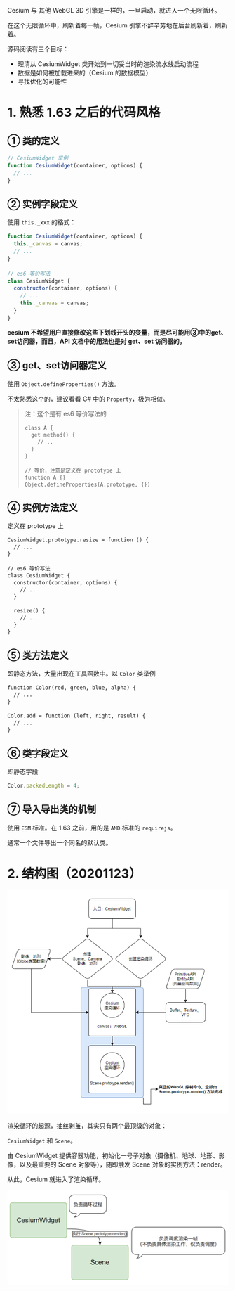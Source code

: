 Cesium 与 其他 WebGL 3D 引擎是一样的，一旦启动，就进入一个无限循环。

在这个无限循环中，刷新着每一帧，Cesium 引擎不辞辛劳地在后台刷新着，刷新着。

源码阅读有三个目标：

- 理清从 CesiumWidget 类开始到一切妥当时的渲染流水线启动流程
- 数据是如何被加载进来的（Cesium 的数据模型）
- 寻找优化的可能性

# 1. 熟悉 1.63 之后的代码风格

## ① 类的定义

``` js
// CesiumWidget 举例
function CesiumWidget(container, options) {
  // ...
}
```

## ② 实例字段定义

使用 `this._xxx` 的格式：

``` js
function CesiumWidget(container, options) {
  this._canvas = canvas;
  // ...
}

// es6 等价写法
class CesiumWidget {
  constructor(container, options) {
    // ...
    this._canvas = canvas;
  }
}
```

**cesium 不希望用户直接修改这些下划线开头的变量，而是尽可能用③中的get、set访问器，而且，API 文档中的用法也是对 get、set 访问器的。**

## ③ get、set访问器定义

使用 `Object.defineProperties()` 方法。

不太熟悉这个的，建议看看 C# 中的 `Property`，极为相似。

> 注：这个是有 es6 等价写法的
>
> ``` JS
> class A {
>   get method() {
>     // ..
>   }
> }
> 
> // 等价，注意是定义在 prototype 上
> function A {}
> Object.defineProperties(A.prototype, {})
> ```

## ④ 实例方法定义

定义在 prototype 上

``` JS
CesiumWidget.prototype.resize = function () {
  // ...
}

// es6 等价写法
class CesiumWidget {
  constructor(container, options) {
    // ..
  }
    
  resize() {
    // ..
  }
}
```

## ⑤ 类方法定义

即静态方法，大量出现在工具函数中。以 `Color` 类举例

``` JS
function Color(red, green, blue, alpha) {
  // ...
}

Color.add = function (left, right, result) {
  // ...
}
```

## ⑥ 类字段定义

即静态字段

``` js
Color.packedLength = 4;
```

## ⑦ 导入导出类的机制

使用 `ESM` 标准。在 1.63 之前，用的是 `AMD` 标准的 `requirejs`。

通常一个文件导出一个同名的默认类。

# 2. 结构图（20201123）

![image-20201123003423479](attachments/image-20201123003423479.png)

渲染循环的起源，抽丝剥茧，其实只有两个最顶级的对象：

`CesiumWidget` 和 `Scene`。

由 CesiumWidget 提供容器功能，初始化一号子对象（摄像机、地球、地形、影像，以及最重要的 Scene 对象等），随即触发 Scene 对象的实例方法：render。

从此，Cesium 就进入了渲染循环。

![image-20201206234328463](attachments/image-20201206234328463.png)
